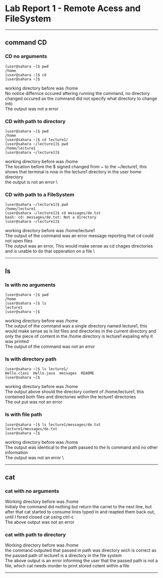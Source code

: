# Lab Report 1 - Remote Acess and FileSystem
___
## **command CD**

### CD no arguments
```shell
[user@sahara ~]$ pwd
/home
[user@sahara ~]$ cd
[user@sahara ~]$
```
working directory before was /home \
No notice differnce occured aftering running the command, no directory changed occured as the command did not specify what
directory to change into \
The output was not a error 

### CD with path to directory

```shell
[user@sahara ~]$ pwd
/home
[user@sahara ~]$ cd lecture1/
[user@sahara ~/lecture1]$ pwd
/home/lecture1
[user@sahara ~/lecture1]$
```
working directory before was /home \
The location before the $ signed changed from ~ to the ~/lecture1, this shows that terminal is now in the lecture1 directory
in the user home directory \
the output is not an error \

### CD with path to a FileSystem

```shell
[user@sahara ~/lecture1]$ pwd
/home/lecture1
[user@sahara ~/lecture1]$ cd messages/de.txt 
bash: cd: messages/de.txt: Not a directory
[user@sahara ~/lecture1]$ 
```
working directory before was /home/lecture1 \
The output of the command was an error  message reporting that cd could not open files \
The output was an error, This would make sense as cd chages directories and is unable to do that opperation on a file \ 
___

## **ls**

### ls with no arguments

```shell
[user@sahara ~]$ pwd
/home
[user@sahara ~]$ ls
lecture1
[user@sahara ~]$ 
```
working directory before was /home \
The output of the command was a single directory named lecture1, this would make sense as ls list files and directories
in the current directory and only the piece of content in the /home directory is lecture1 expaling why it was printed \
The output of the command was not an error

### ls with directory path

```shell
[user@sahara ~]$ ls lecture1/
Hello.class  Hello.java  messages  README
[user@sahara ~]$
```
working directory before was /home \
The output above should the directory content of /home/lecture1, this contained both files and directories within the lecture1
directories \
The out put was not an error

### ls with file path
```shell
[user@sahara ~]$ ls lecture1/messages/de.txt 
lecture1/messages/de.txt
[user@sahara ~]$
```
working directory before was /home \
The output was identical to the path passed to the ls command and no other information \
The output was not an error \
___

## **cat**

### cat with no arguments 


Working directory before was /home \
Initialy the command did nothing but return the carret to the next line, but after that cat started to consume lines
typed in and reapted them back out, until I fored closed cat using ctrl-c \
The above output was not an error

### cat with path to directory

Working directory before was /home \
the command outputed that passed in path was directory wich is correct as the passed path of lecture1 is a directory
in the file system \
The above output is an error informing the user that the passed path is not a file, which cat needs inorder to print stored
cotent within a file
___
